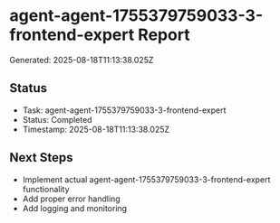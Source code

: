 # agent-agent-1755379759033-3-frontend-expert Report

Generated: 2025-08-18T11:13:38.025Z

## Status
- Task: agent-agent-1755379759033-3-frontend-expert
- Status: Completed
- Timestamp: 2025-08-18T11:13:38.025Z

## Next Steps
- Implement actual agent-agent-1755379759033-3-frontend-expert functionality
- Add proper error handling
- Add logging and monitoring
